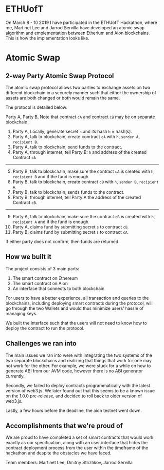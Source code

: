 # ETHUofT

On March 8 - 10 2019 I have participated in the ETHUofT Hackathon, where me, Martinet Lee and Jarrod Servilla have developed an atomic swap algorithm and emplementation between Etherium and Aion blockchains. This is how the implementation looks like.

# Atomic Swap

## 2-way Party Atomic Swap Protocol

The atomic swap protocol allows two parties to exchange assets on two different blockchain in a securely manner such that either the ownership of assets are both changed or both would remain the same.

The protocol is detailed below:

Party A, Party B, Note that contract `cA` and contract `cB` may be on separate blockchain.

1. Party A, Locally, generate secret `s` and its hash `h` = hash(s).
2. Party A, talk to blockchain, create conrtract `cA` with `h`, `sender A`, `recipient B`.
3. Party A, talk to blockchain, send funds to the contract.
4. Party A, through internet, tell Party B: `h` and address of the created Contract `cA`
---
5. Party B, talk to blockchain, make sure the contract `cA` is created with `h`, `recipient B` and if the fund is enough.
6. Party B, talk to blockchain, create contract `cB` with `h`, `sender B`, `recipient A`.
7. Party B, talk to blockchain, sends funds to the contract.
8. Party B, through internet, tell Party A the address of the created Contract `cB`.
---
9. Party A, talk to blockchain, make sure the contract `cB` is created with `h`, `recipient A` and if the fund is enough.
10. Party A, claims fund by submitting secret `s` to contract `cB`.
11. Party B, claims fund by submitting secret `s` to contract `cA`.

If either party does not confirm, then funds are returned.

## How we built it

The project consists of 3 main parts:
1. The smart contract on Ethereum
2. The smart contract on Aion
3. An interface that connects to both blockchain.

For users to have a better experience, 
all transaction and queries to the blockchains, including deploying smart contracts during the protocol, will go through the two Wallets and would thus minimize users' hassle of managing keys.

We built the interface such that the users will not need to know how to deploy the contract to run the protocol.

## Challenges we ran into

The main issues we ran into were with integrating the two systems of the two separate blockchains and realizing that things that work for one may not work for the other. For example, we were stuck for a while on how to generate ABI from our AVM code, however there is no ABI generator currently.

Secondly, we failed to deploy contracts programmatically with the latest version of web3.js. We later found out that this seems to be a known issue on the 1.0.0 pre-release, and decided to roll back to older version of web3.js.

Lastly, a few hours before the deadline, the aion testnet went down.

## Accomplishments that we're proud of

We are proud to have completed a set of smart contracts that would work exactly as our specification, along with an user interface that hides the contract deployment process from the user within the timeframe of the hackathon and despite the obstacles we have faced.

Team members: Martinet Lee, Dmitriy Strizhkov, Jarrod Servilla

 
